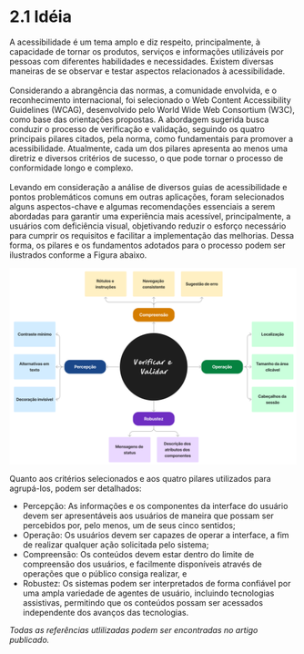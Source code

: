 # 2.1 Idéia

A acessibilidade é um tema amplo e diz respeito, principalmente, à capacidade de
tornar os produtos, serviços e informações utilizáveis por pessoas com diferentes habilidades e necessidades. 
Existem diversas maneiras de se observar e testar aspectos relacionados à acessibilidade. 
</br>
</br>
Considerando a abrangência das normas, a comunidade envolvida, e o reconhecimento internacional, foi selecionado o Web Content Accessibility Guidelines (WCAG), desenvolvido pelo World Wide Web Consortium (W3C), como base das orientações propostas. A abordagem sugerida busca conduzir o processo de verificação e validação, seguindo os quatro principais pilares citados, pela norma, como fundamentais para promover a acessibilidade. Atualmente, cada um dos pilares apresenta ao menos uma diretriz e diversos critérios de sucesso, o que pode tornar o processo de conformidade longo e complexo. 
</br>
</br>
Levando em consideração a análise de diversos guias de acessibilidade e pontos problemáticos comuns em outras aplicações, foram selecionados alguns aspectos-chave e algumas recomendações essenciais a serem abordadas para garantir uma experiência mais acessível, principalmente, a usuários com deficiência visual, objetivando reduzir o esforço necessário para cumprir os requisitos e facilitar a implementação das melhorias. Dessa forma, os pilares e os fundamentos adotados para o processo podem ser ilustrados conforme a Figura abaixo.

![abordagem](../assets/repositories/abordagem.png)

Quanto aos critérios selecionados e aos quatro pilares utilizados para agrupá-los,
podem ser detalhados:

- Percepção: As informações e os componentes da interface do usuário devem ser
apresentáveis aos usuários de maneira que possam ser percebidos por, pelo menos,
um de seus cinco sentidos;
- Operação: Os usuários devem ser capazes de operar a interface, a fim de realizar
qualquer ação solicitada pelo sistema;
- Compreensão: Os conteúdos devem estar dentro do limite de compreensão dos
usuários, e facilmente disponíveis através de operações que o público consiga realizar, e
- Robustez: Os sistemas podem ser interpretados de forma confiável por uma ampla variedade de
agentes de usuário, incluindo tecnologias assistivas, permitindo que os conteúdos
possam ser acessados independente dos avanços das tecnologias.

*Todas as referências utlilizadas podem ser encontradas no artigo publicado.*